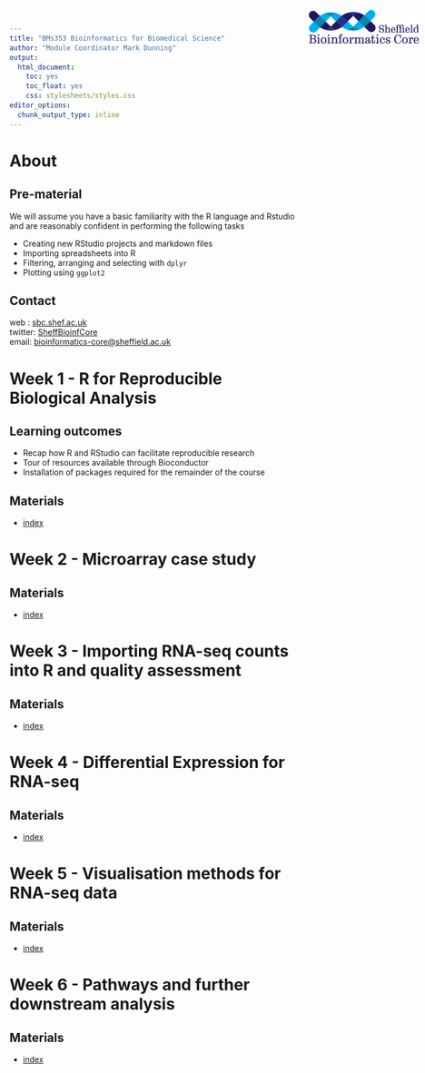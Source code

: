 ```yaml
---
title: "BMs353 Bioinformatics for Biomedical Science"
author: "Module Coordinator Mark Dunning"
output: 
  html_document: 
    toc: yes
    toc_float: yes
    css: stylesheets/styles.css
editor_options: 
  chunk_output_type: inline
---
```


<img src="images/logo-sm.png" style="position:absolute;top:40px;right:10px;" width="200" />

# About 

## Pre-material

We will assume you have a
basic familiarity with the R language and Rstudio and are reasonably confident in performing the following tasks

- Creating new RStudio projects and markdown files
- Importing spreadsheets into R
- Filtering, arranging and selecting with `dplyr`
- Plotting using `ggplot2`

## Contact

web : [sbc.shef.ac.uk](https://sbc.shef.ac.uk)  
twitter: [SheffBioinfCore](https://twitter.com/SheffBioinfCore)  
email: [bioinformatics-core@sheffield.ac.uk](bioinformatics-core@sheffield.ac.uk)

# Week 1 - R for Reproducible Biological Analysis

## Learning outcomes

- Recap how R and RStudio can facilitate reproducible research
- Tour of resources available through Bioconductor 
- Installation of packages required for the remainder of the course

## Materials

- [index](week1/)

# Week 2 - Microarray case study

## Materials

- [index](week2/)

# Week 3 - Importing RNA-seq counts into R and quality assessment

## Materials

- [index](week3/)

# Week 4 - Differential Expression for RNA-seq

## Materials

- [index](week4/)

# Week 5 - Visualisation methods for RNA-seq data

## Materials

- [index](week5/)

# Week 6 - Pathways and further downstream analysis

## Materials

- [index](week6/)

